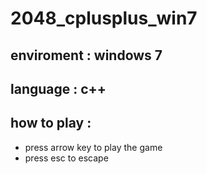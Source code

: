 # 2048_cplusplus_win7

## enviroment : windows 7

## language : c++

## how to play :
  * press arrow key to play the game
  * press esc to escape

